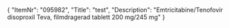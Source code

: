 {
  "ItemNr": "095982",
  "Title": "test",
  "Description": "Emtricitabine/Tenofovir disoproxil Teva, filmdragerad tablett 200 mg/245 mg"
}